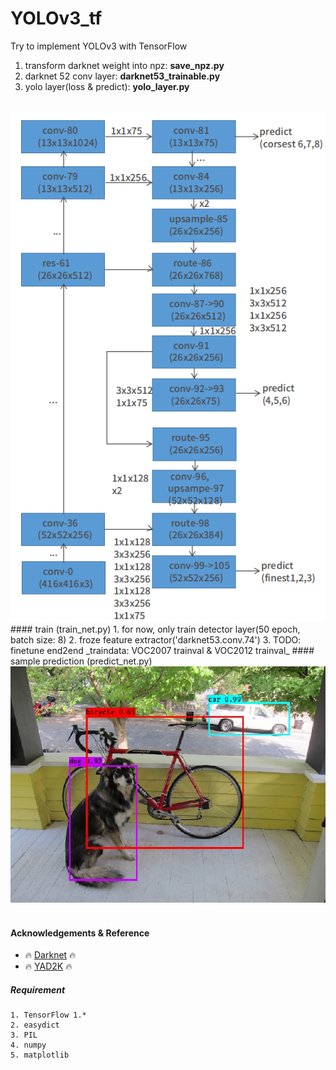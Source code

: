 # YOLOv3_tf
Try to implement YOLOv3 with TensorFlow
1. transform darknet weight into npz: **save_npz.py**
2. darknet 52 conv layer: **darknet53_trainable.py**
3. yolo layer(loss & predict): **yolo_layer.py**

</br>
<img src="image/yolov3_architecture.png">
#### train (train_net.py)
    1. for now, only train detector layer(50 epoch, batch size: 8)
    2. froze feature extractor('darknet53.conv.74')
    3. TODO: finetune end2end
_traindata: VOC2007 trainval & VOC2012 trainval_
#### sample prediction (predict_net.py)
</br>
<img src="prediction.jpg">

</br>
</br>

#### Acknowledgements & Reference
- :fire: [Darknet](https://github.com/pjreddie/darknet) :fire:
- :fire: [YAD2K](https://github.com/allanzelener/YAD2K) :fire:

##### Requirement
    1. TensorFlow 1.*
    2. easydict
    3. PIL
    4. numpy
    5. matplotlib
